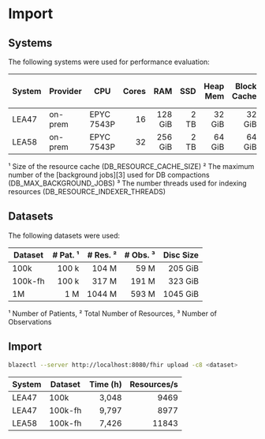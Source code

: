 # Import

## Systems

The following systems were used for performance evaluation:

| System | Provider | CPU        | Cores |     RAM |  SSD | Heap Mem | Block Cache | Resource Cache ¹ | Background Jobs ² | Indexer Threads ³ |
|--------|----------|------------|------:|--------:|-----:|---------:|------------:|-----------------:|------------------:|------------------:|
| LEA47  | on-prem  | EPYC 7543P |    16 | 128 GiB | 2 TB |   32 GiB |      32 GiB |             10 M |                 8 |                16 | 
| LEA58  | on-prem  | EPYC 7543P |    32 | 256 GiB | 2 TB |   64 GiB |      64 GiB |             20 M |                16 |                32 | 

¹ Size of the resource cache (DB_RESOURCE_CACHE_SIZE)
² The maximum number of the [background jobs][3] used for DB compactions (DB_MAX_BACKGROUND_JOBS)
³ The number threads used for indexing resources (DB_RESOURCE_INDEXER_THREADS)

## Datasets

The following datasets were used:

| Dataset | # Pat. ¹ | # Res. ² | # Obs. ³ | Disc Size |
|---------|---------:|---------:|---------:|----------:|
| 100k    |    100 k |    104 M |     59 M |   205 GiB |
| 100k-fh |    100 k |    317 M |    191 M |   323 GiB |
| 1M      |      1 M |   1044 M |    593 M |  1045 GiB |

¹ Number of Patients, ² Total Number of Resources, ³ Number of Observations

## Import

```sh
blazectl --server http://localhost:8080/fhir upload -c8 <dataset>
```

| System | Dataset | Time (h) | Resources/s |
|--------|---------|---------:|------------:|
| LEA47  | 100k    |    3,048 |        9469 |
| LEA47  | 100k-fh |    9,797 |        8977 |
| LEA58  | 100k-fh |    7,426 |       11843 |
